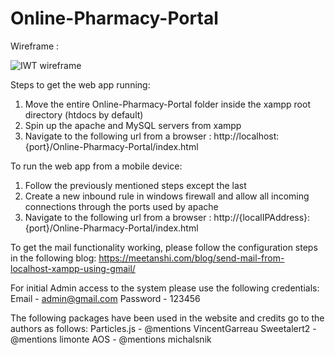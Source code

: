 # Online-Pharmacy-Portal

Wireframe :

![IWT wireframe](https://user-images.githubusercontent.com/73662613/136523039-5a94cf18-d476-49e2-8c2e-ebc6a937ed67.jpg)

Steps to get the web app running:
1. Move the entire Online-Pharmacy-Portal folder inside the xampp root directory (htdocs by default)
2. Spin up the apache and MySQL servers from xampp
3. Navigate to the following url from a browser : http://localhost:{port}/Online-Pharmacy-Portal/index.html

To run the web app from a mobile device:
1. Follow the previously mentioned steps except the last
2. Create a new inbound rule in windows firewall and allow all incoming connections through the ports used by apache
3. Navigate to the following url from a browser : http://{localIPAddress}:{port}/Online-Pharmacy-Portal/index.html

To get the mail functionality working, please follow the configuration steps in the following blog:
https://meetanshi.com/blog/send-mail-from-localhost-xampp-using-gmail/

For initial Admin access to the system please use the following credentials:
Email - admin@gmail.com
Password - 123456

The following packages have been used in the website and credits go to the authors as follows:
Particles.js - @mentions VincentGarreau
Sweetalert2 - @mentions limonte 
AOS - @mentions michalsnik
